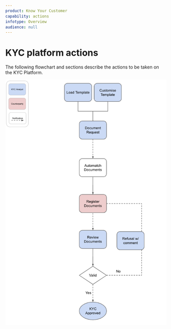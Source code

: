 ```yaml
---
product: Know Your Customer
capability: actions
infotype: Overview
audience: null
---
```


# KYC platform actions

The following flowchart and sections describe the actions to be taken on the KYC Platform.

![](../../.gitbook/assets/komgo%20%281%29.png)

